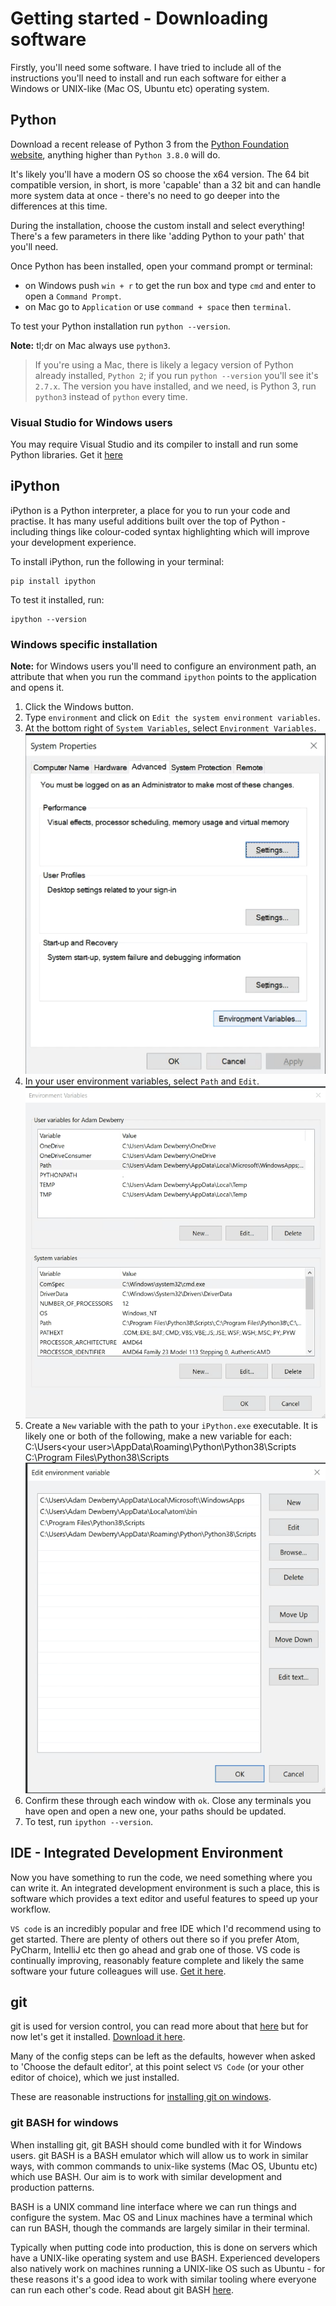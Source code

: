 # Getting started - Downloading software

Firstly, you'll need some software. I have tried to include all of the instructions you'll need to install and run each software for either a Windows or UNIX-like (Mac OS, Ubuntu etc) operating system.

## Python

Download a recent release of Python 3 from the [Python Foundation website](https://www.python.org/downloads/), anything higher than `Python 3.8.0` will do.

It's likely you'll have a modern OS so choose the x64 version. The 64 bit compatible version, in short, is more 'capable' than a 32 bit and can handle more system data at once - there's no need to go deeper into the differences at this time.


During the installation, choose the custom install and select everything! There's a few parameters in there like 'adding Python to your path' that you'll need.


Once Python has been installed, open your command prompt or terminal:
- on Windows push `win + r` to get the run box and type `cmd` and enter to open a `Command Prompt`.
- on Mac go to `Application` or use `command + space` then `terminal`.

To test your Python installation run `python --version`.

**Note:** tl;dr on Mac always use `python3`.

>  If you're using a Mac, there is likely a legacy version of Python already installed, `Python 2`; if you run `python --version` you'll see it's `2.7.x`. The version you have installed, and we need, is Python 3, run `python3` instead of `python` every time.

### Visual Studio for Windows users
You may require Visual Studio and its compiler to install and run some Python libraries. Get it [here](
https://visualstudio.microsoft.com/visual-cpp-build-tools/)

## iPython

iPython is a Python interpreter, a place for you to run your code and practise. It has many useful additions built over the top of Python - including things like colour-coded syntax highlighting which will improve your development experience.

To install iPython, run the following in your terminal:

    pip install ipython

To test it installed, run:

    ipython --version


### Windows specific installation
**Note:** for Windows users you'll need to configure an environment path, an attribute that when you run the command `ipython` points to the application and opens it.

1. Click the Windows button.
1. Type `environment` and click on `Edit the system environment variables`.
1. At the bottom right of `System Variables`, select `Environment Variables`.
![](assets/system_properties.png)
1. In your user environment variables, select `Path` and `Edit`.
![](assets/environment_variables.png)
1. Create a `New` variable with the path to your `iPython.exe` executable.  It is likely one or both of the following, make a new variable for each:
        C:\Users\<your user>\AppData\Roaming\Python\Python38\Scripts  
        C:\Program Files\Python38\Scripts
![](assets/path.png)
1. Confirm these through each window with `ok`. Close any terminals you have open and open a new one, your paths should be updated.
1. To test, run `ipython --version`.


## IDE - Integrated Development Environment

Now you have something to run the code, we need something where you can write it. An integrated development environment is such a place, this is software which provides a text editor and useful features to speed up your workflow.

`VS code` is an incredibly popular and free IDE which I'd recommend using to get started. There are plenty of others out there so if you prefer Atom, PyCharm, IntelliJ etc then go ahead and grab one of those. VS code is continually improving, reasonably feature complete and likely the same software your future colleagues will use.  [Get it here](https://code.visualstudio.com/download).

## git

git is used for version control, you can read more about that [here](git/101.md) but for now let's get it installed. [Download it here](https://git-scm.com/downloads).

Many of the config steps can be left as the defaults, however when asked to 'Choose the default editor', at this point select `VS Code` (or your other editor of choice), which we just installed.

These are reasonable instructions for [installing  git on windows](https://www.stanleyulili.com/git/how-to-install-git-bash-on-windows/).

### git BASH for windows

When installing git, git BASH should come bundled with it for Windows users. git BASH is a BASH emulator which will allow us to work in similar ways, with common commands to unix-like systems (Mac OS, Ubuntu etc) which use BASH. Our aim is to work with similar development and production patterns.

BASH is a UNIX command line interface where we can run things and configure the system. Mac OS and Linux machines have a terminal which can run BASH, though the commands are largely similar in their terminal.

Typically when putting code into production, this is done on servers which have a UNIX-like operating system and use BASH. Experienced developers also natively work on machines running a UNIX-like OS such as Ubuntu - for these reasons it's a good idea to work with similar tooling where everyone can run each other's code. Read about git BASH [here](https://gitforwindows.org/).
